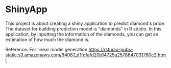 # ShinyApp
This project is about creating a shiny application to predict diamond's price. The dataset for building prediction model is "diamonds" in R studio. In this application, by inputting the information of the diamonds, you can get an estimation of how much the diamond is.

Reference:
For linear model generation:https://rstudio-pubs-static.s3.amazonaws.com/94067_d1fdfafd20b14725a2578647031760c2.html
